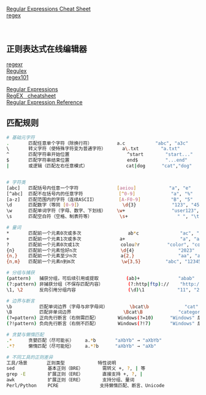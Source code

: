 [Regular Expressions Cheat Sheet](https://www.dataquest.io/cheat-sheet/regular-expressions-cheat-sheet/)  
[regex](https://www.rexegg.com/)  
[]()  
[]()  
[]()  

## 正则表达式在线编辑器
[regexr](https://regexr.com/)  
[Regulex](https://jex.im/regulex/#!flags=&re=%5E(a%7Cb)*%3F%24)  
[regex101](https://regex101.com/)  

[Regular Expressions](https://www.grymoire.com/Unix/Regular.html#toc_Regular_Expressions)  
[RegEX   cheatsheet](https://quickref.me/regex.html)  
[Regular Expression Reference](https://www.regular-expressions.info/refcapture.html)  

## 匹配规则
```bash
# 基础元字符
.		匹配任意单个字符​（除换行符）			a.c			  "abc", "a3c"
\		转义字符（使特殊字符变为普通字符）	   a\.txt		 "a.txt"
^		匹配字符串开始位置					  ^start   		"start..."
$		匹配字符串结束位置					  end$	   		"...end"
|		或逻辑（匹配左右任意模式）			   cat|dog		"cat","dog"


# 字符类
[abc]	匹配括号内任意一个字符				 [aeiou]			"a", "e"
[^abc]	匹配不在括号内的任意字符			 [^0-9]				"a", "%"
[a-z]	匹配范围内的字符​（连续ASCII）        [A-F0-9]			 "B", "5"
\d		匹配数字​（等同 [0-9]）               \d{3}				"123", "456"
\w		匹配单词字符​（字母、数字、下划线）    \w+				  "user123", "a"
\s		匹配空白符​（空格、制表符等）          \s+				  " ", "\t"

# 量词
*		匹配前一个元素0次或多次				 ab*c				"ac", "abbc"
+		匹配前一个元素1次或多次              a+					"a", "aaa"
?		匹配前一个元素0次或1次               colou?r			"color", "colour"
{n}		匹配前一个元素恰好n次                \d{4}				"2023"
{n,}	匹配前一个元素至少n次                a{2,}				"aa", "aaaa"
{n,m}	匹配前一个元素n到m次                 \w{3,5}			"abc", "12345"

# 分组与捕获
(pattern)	​捕获分组，可后续引用或提取			(ab)+			   "abab"
(?:pattern)	​非捕获分组​（不保存匹配内容）		 (?:http|ftp)://	"http://", "ftp://"
\1, \2	​	 反向引用分组内容					(\d)\1			  "11", "22"

# 边界与断言
\b			匹配单词边界​（字母与非字母间）		\bcat\b				"cat" 不匹配 "category"
\B			匹配非单词边界					  \Bcat\B			  "category" 中的 "cat"
(?=pattern)	​正向先行断言​（右侧需匹配）		  Windows(?=10)		 "Windows" 后跟 "10"
(?!pattern)	​负向先行断言​（右侧不匹配）		  Windows(?!7)		 "Windows" 后不跟 "7"

# 贪婪与懒惰匹配
.*		​贪婪匹配​（尽可能长）	a.*b	   "aXbYb" → "aXbYb"
.*?	​	 懒惰匹配​（尽可能短）	a.*?b	   "aXbYb" → "aXb"

# 不同工具的正则差异
工具/场景		正则类型			特性说明
​sed			基本正则（BRE）		需转义 +, ?, | 等
​grep -E		扩展正则（ERE）		直接支持 +, ?, |
​awk			扩展正则（ERE）		支持分组、量词
​Perl/Python	PCRE			   支持懒惰匹配、断言、Unicode
```